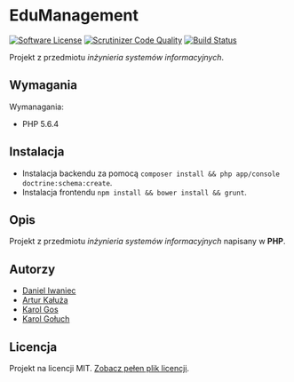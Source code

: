 # EduManagement

[![Software License](https://img.shields.io/badge/license-MIT-brightgreen.svg?style=flat)](LICENSE.md)
[![Scrutinizer Code Quality](https://scrutinizer-ci.com/g/daniel-iwaniec/ISI-PRO/badges/quality-score.png?b=master)](https://scrutinizer-ci.com/g/daniel-iwaniec/ISI-PRO/?branch=master)
[![Build Status](https://travis-ci.org/daniel-iwaniec/ISI-PRO.svg?branch=develop)](https://travis-ci.org/daniel-iwaniec/ISI-PRO)

Projekt z przedmiotu *inżynieria systemów informacyjnych*.

## Wymagania

Wymanagania:

- PHP 5.6.4

## Instalacja

- Instalacja backendu za pomocą `composer install && php app/console doctrine:schema:create`.
- Instalacja frontendu `npm install && bower install && grunt`.

## Opis

Projekt z przedmiotu *inżynieria systemów informacyjnych* napisany w **PHP**.

## Autorzy

- [Daniel Iwaniec](https://github.com/daniel-iwaniec)
- [Artur Kałuża](https://github.com/arturro2828)
- [Karol Gos](https://github.com/Gosu92)
- [Karol Gołuch](https://github.com/gck-cc)

## Licencja

Projekt na licencji MIT. [Zobacz pełen plik licencji](LICENSE.md).
